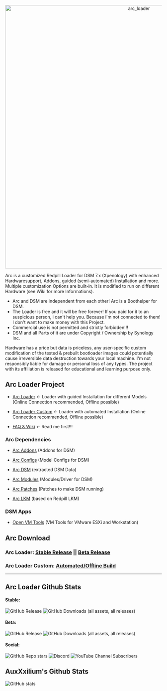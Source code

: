 <center><img width="845" alt="arc_loader" src="https://github.com/AuxXxilium/AuxXxilium/assets/67025065/ef975a36-9f3e-4cfb-813c-402db69611e7"></center>

Arc is a customized Redpill Loader for DSM 7.x (Xpenology) with enhanced Hardwaresupport, Addons, guided (semi-automated) Installation and more. Multiple customization Options are built-in. It is modified to run on different Hardware (see Wiki for more Informations).

* Arc and DSM are independent from each other! Arc is a Boothelper for DSM.
* The Loader is free and it will be free forever! If you paid for it to an suspicious person, i can't help you. Because i'm not connected to them! I don't want to make money with this Project.
* Commercial use is not permitted and strictly forbidden!!!
* DSM and all Parts of it are under Copyright / Ownership by Synology Inc.

Hardware has a price but data is priceless, any user-specific custom modification of the tested & prebuilt bootloader images could potentially cause irreversible data destruction towards your local machine. I'm not responsibly liable for damage or personal loss of any types. The project with its affiliation is released for educational and learning purpose only.


## Arc Loader Project

* <a href="https://github.com/AuxXxilium/arc">Arc Loader</a> <- Loader with guided Installation for different Models (Online Connection recommended, Offline possible)

* <a href="https://auxxxilium.github.io/arc">Arc Loader Custom</a> <- Loader with automated Installation (Online Connection recommended, Offline possible)

* <a href="https://auxxxilium.tech/wiki" target="_blank">FAQ & Wiki</a> <- Read me first!!!


### Arc Dependencies

*  <a href="https://github.com/AuxXxilium/arc-addons">Arc Addons</a> (Addons for DSM)

*  <a href="https://github.com/AuxXxilium/arc-configs">Arc Configs</a> (Model Configs for DSM)

*  <a href="https://github.com/AuxXxilium/arc-dsm">Arc DSM</a> (extracted DSM Data)

*  <a href="https://github.com/AuxXxilium/arc-modules">Arc Modules</a> (Modules/Driver for DSM)

*  <a href="https://github.com/AuxXxilium/arc-patches">Arc Patches</a> (Patches to make DSM running)

*  <a href="https://github.com/AuxXxilium/arc-lkm">Arc LKM</a> (based on Redpill LKM)

### DSM Apps

* <a href="https://github.com/AuxXxilium/synology-dsm-open-vm-tools">Open VM Tools</a> (VM Tools for VMware ESXi and Workstation)

## Arc Download

### Arc Loader:             <a href="https://github.com/AuxXxilium/arc/releases/latest">Stable Release</a> || <a href="https://github.com/AuxXxilium/arc-beta/releases/latest">Beta Release</a>

### Arc Loader Custom:      <a href="https://auxxxilium.github.io/arc">Automated/Offline Build</a>

---

## Arc Loader Github Stats

#### Stable:</br>
![GitHub Release](https://img.shields.io/github/v/release/AuxXxilium/arc?sort=date&display_name=release&style=for-the-badge&logo=github&label=release&link=https%3A%2F%2Fgithub.com%2FAuxXxilium%2Farc) ![GitHub Downloads (all assets, all releases)](https://img.shields.io/github/downloads/AuxXxilium/arc/total?style=for-the-badge&logo=github&link=https%3A%2F%2Fgithub.com%2FAuxXxilium%2Farc)</br>
#### Beta:</br>
![GitHub Release](https://img.shields.io/github/v/release/AuxXxilium/arc-beta?sort=date&display_name=release&style=for-the-badge&logo=github&label=release&link=https%3A%2F%2Fgithub.com%2FAuxXxilium%2Farc-beta) ![GitHub Downloads (all assets, all releases)](https://img.shields.io/github/downloads/AuxXxilium/arc-beta/total?style=for-the-badge&logo=github&link=https%3A%2F%2Fgithub.com%2FAuxXxilium%2Farc-beta)</br>
#### Social:</br>
![GitHub Repo stars](https://img.shields.io/github/stars/AuxXxilium/arc?style=for-the-badge&logo=github&link=https%3A%2F%2Fgithub.com%2FAuxXxilium%2Farc) ![Discord](https://img.shields.io/discord/639072565155069962?style=for-the-badge&logo=discord&label=Discord&link=https%3A%2F%2Fdiscord.auxxxilium.tech) ![YouTube Channel Subscribers](https://img.shields.io/youtube/channel/subscribers/UCOJJM6kvbqc5vytWR-TGu0w?style=for-the-badge&logo=youtube&label=Youtube&link=https%3A%2F%2Fyoutube.auxxxilium.tech)

## AuxXxilium's Github Stats

![GitHub stats](https://github-readme-stats-sigma-five.vercel.app/api?username=AuxXxilium&show_icons=true&theme=react&hide_title=true&include_all_commits=true)
